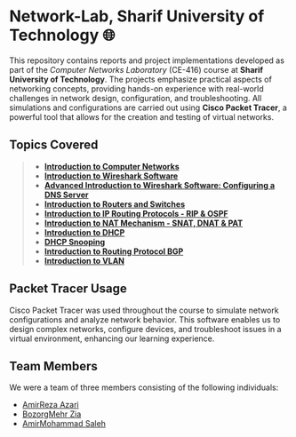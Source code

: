 # **Network-Lab, Sharif University of Technology** 🌐

This repository contains reports and project implementations developed as part of the *Computer Networks Laboratory* (CE-416) course at **Sharif University of Technology**. The projects emphasize practical aspects of networking concepts, providing hands-on experience with real-world challenges in network design, configuration, and troubleshooting. All simulations and configurations are carried out using **Cisco Packet Tracer**, a powerful tool that allows for the creation and testing of virtual networks.

## **Topics Covered**
> * **[Introduction to Computer Networks](https://github.com/Amirreza81/Network-Lab/tree/main/AZ1)**
> * **[Introduction to Wireshark Software](https://github.com/Amirreza81/Network-Lab/tree/main/AZ2)**
> * **[Advanced Introduction to Wireshark Software: Configuring a DNS Server](https://github.com/Amirreza81/Network-Lab/tree/main/AZ3)**
> * **[Introduction to Routers and Switches](https://github.com/Amirreza81/Network-Lab/tree/main/AZ4)**
> * **[Introduction to IP Routing Protocols - RIP & OSPF](https://github.com/Amirreza81/Network-Lab/tree/main/AZ5)**
> * **[Introduction to NAT Mechanism - SNAT, DNAT & PAT](https://github.com/Amirreza81/Network-Lab/tree/main/AZ6)**
> * **[Introduction to DHCP](https://github.com/Amirreza81/Network-Lab/tree/main/AZ7)**
> * **[DHCP Snooping](https://github.com/Amirreza81/Network-Lab/tree/main/AZ8)**
> * **[Introduction to Routing Protocol BGP](https://github.com/Amirreza81/Network-Lab/tree/main/AZ9)**
> * **[Introduction to VLAN](https://github.com/Amirreza81/Network-Lab/tree/main/AZ10)**

## **Packet Tracer Usage**
Cisco Packet Tracer was used throughout the course to simulate network configurations and analyze network behavior. This software enables us to design complex networks, configure devices, and troubleshoot issues in a virtual environment, enhancing our learning experience.

## **Team Members**
We were a team of three members consisting of the following individuals:
- [AmirReza Azari](https://github.com/Amirreza81)
- [BozorgMehr Zia](https://github.com/BozorgmehrZia)
- [AmirMohammad Saleh](https://github.com/amirmohammad2001)
